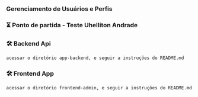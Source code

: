 ### Gerenciamento de Usuários e Perfis


### ⏳ Ponto de partida - Teste Uhelliton Andrade


### 🛠️ Backend Api
```bash
acessar o diretório app-backend, e seguir a instruções do README.md
```

### 🛠️ Frontend App
```bash
acessar o diretório frontend-admin, e seguir a instruções do README.md
```
